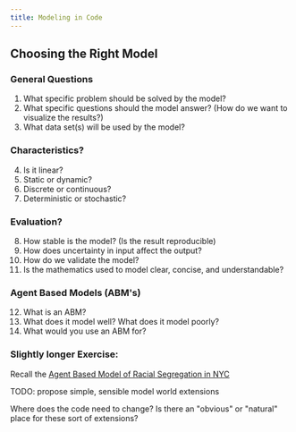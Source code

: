 ```yaml
---
title: Modeling in Code
---
```


## Choosing the Right Model

### General Questions

 1. What specific problem should be solved by the model?
 2. What specific questions should the model answer?  (How do we want to visualize the results?)
 3. What data set(s) will be used by the model?

### Characteristics?

 4. Is it linear?
 5. Static or dynamic?
 6. Discrete or continuous?
 7. Deterministic or stochastic?

### Evaluation?

 8. How stable is the model? (Is the result reproducible)
 9. How does uncertainty in input affect the output?  
 10. How do we validate the model?
 11. Is the mathematics used to model clear, concise, and understandable?

### Agent Based Models (ABM's)

 12. What is an ABM?
 13. What does it model well?  What does it model poorly?
 14. What would you use an ABM for?

### Slightly longer Exercise:

Recall the [Agent Based Model of Racial Segregation in NYC](https://www.binpress.com/tutorial/introduction-to-agentbased-models-an-implementation-of-schelling-model-in-python/144)

TODO: propose simple, sensible model world extensions

Where does the code need to change?  Is there an "obvious" or "natural" place for these sort of extensions?